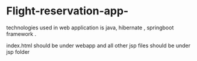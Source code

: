 # Flight-reservation-app-
technologies used in web application is java, hibernate , springboot framework .



index.html should be under webapp and all other jsp files should be under jsp folder
